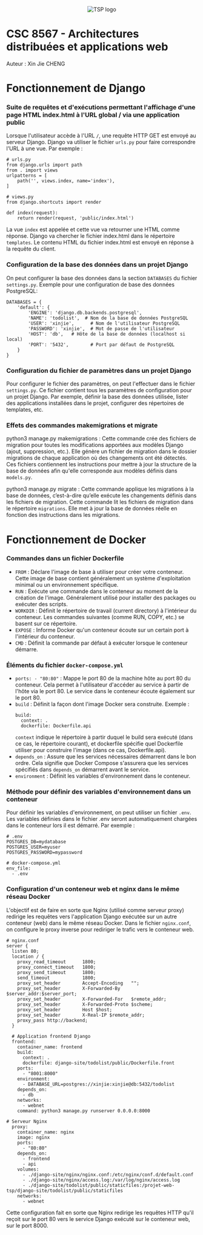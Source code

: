 <p align="center">
    <img src="https://upload.wikimedia.org/wikipedia/fr/thumb/1/1d/Logo_T%C3%A9l%C3%A9com_SudParis.svg/153px-Logo_T%C3%A9l%C3%A9com_SudParis.svg.png" alt="TSP logo">
</p>


# CSC 8567 - Architectures distribuées et applications web

Auteur : Xin Jie CHENG

# Fonctionnement de Django 
### Suite de requêtes et d'exécutions permettant l'affichage d'une page HTML index.html à l'URL global / via une application public
Lorsque l'utilisateur accède à l'URL `/`, une requête HTTP GET est envoyé au serveur Django. Django va utiliser le fichier `urls.py` pour faire correspondre l'URL à une vue. 
Par exemple : 
```
# urls.py
from django.urls import path
from . import views
urlpatterns = [
    path('', views.index, name='index'),
]

# views.py
from django.shortcuts import render

def index(request):
    return render(request, 'public/index.html')
```
La vue `index` est appelée et cette vue va retourner une HTML comme réponse. Django va chercher le fichier index.html dans le répertoire `templates`. 
Le contenu HTML du fichier index.html est envoyé en réponse à la requête du client.

### Configuration de la base des données dans un projet Django
On peut configurer la base des données dans la section `DATABASES` du fichier `settings.py`.
Exemple pour une configuration de base des données PostgreSQL: 
```
DATABASES = {
    'default': {
        'ENGINE': 'django.db.backends.postgresql',
        'NAME': 'todolist',  # Nom de la base de données PostgreSQL
        'USER': 'xinjie',      # Nom de l'utilisateur PostgreSQL
        'PASSWORD': 'xinjie',  # Mot de passe de l'utilisateur
        'HOST': 'db',   # Hôte de la base de données (localhost si local)
        'PORT': '5432',        # Port par défaut de PostgreSQL
    }
}
```

### Configuration du fichier de paramètres dans un projet Django
Pour configurer le fichier des paramètres, on peut l'effectuer dans le fichier `settings.py`.
Ce fichier contient tous les paramètres de configuration pour un projet Django.
Par exemple, définir la base des données utilisée, lister des applications installées dans le projet, configurer des répertoires de templates, etc.

### Effets des commandes makemigrations et migrate
python3 manage.py makemigrations : Cette commande crée des fichiers de migration pour toutes les modifications apportées aux modèles Django (ajout, suppression, etc.).
Elle génère un fichier de migration dans le dossier migrations de chaque application où des changements ont été détectés. 
Ces fichiers contiennent les instructions pour mettre à jour la structure de la base de données afin qu'elle corresponde aux modèles définis dans `models.py`.

python3 manage.py migrate : Cette commande applique les migrations à la base de données, c’est-à-dire qu’elle exécute les changements définis dans les fichiers de migration.
Cette commande lit les fichiers de migration dans le répertoire `migrations`. Elle met à jour la base de données réelle en fonction des instructions dans les migrations.


# Fonctionnement de Docker
### Commandes dans un fichier Dockerfile
- `FROM` : Déclare l'image de base à utiliser pour créer votre conteneur. Cette image de base contient généralement un système d'exploitation minimal ou un environnement spécifique.
- `RUN` : Exécute une commande dans le conteneur au moment de la création de l'image. Généralement utilisé pour installer des packages ou exécuter des scripts.
- `WORKDIR` : Définit le répertoire de travail (current directory) à l'intérieur du conteneur. Les commandes suivantes (comme RUN, COPY, etc.) se basent sur ce répertoire.
- `EXPOSE` : Informe Docker qu'un conteneur écoute sur un certain port à l'intérieur du conteneur.
- `CMD` : Définit la commande par défaut à exécuter lorsque le conteneur démarre.

### Éléments du fichier `docker-compose.yml`
- `ports: - "80:80"` : Mappe le port 80 de la machine hôte au port 80 du conteneur. Cela permet à l'utilisateur d'accéder au service à partir de l'hôte via le port 80. Le service dans le conteneur écoute également sur le port 80.
- `build` : Définit la façon dont l'image Docker sera construite.
  Exemple :
  ```
  build:
    context: .
    dockerfile: Dockerfile.api
  ```
  `context` indique le répertoire à partir duquel le build sera exécuté (dans ce cas, le répertoire courant), et dockerfile spécifie quel Dockerfile utiliser pour construire l'image  (dans ce cas, Dockerfile.api).
- `depends_on` : Assure que les services nécessaires démarrent dans le bon ordre. Cela signifie que Docker Compose s'assurera que les services spécifiés dans `depends_on` démarrent avant le service.
- `environment` : Définit les variables d'environnement dans le conteneur.

### Méthode pour définir des variables d'environnement dans un conteneur
Pour définir les variables d'environnement, on peut utiliser un fichier `.env`. 
Les variables définies dans le fichier .env seront automatiquement chargées dans le conteneur lors il est démarré.
Par exemple : 
```
# .env
POSTGRES_DB=mydatabase
POSTGRES_USER=myuser
POSTGRES_PASSWORD=mypassword

# docker-compose.yml
env_file:
  - .env
```
### Configuration d'un conteneur web et nginx dans le même réseau Docker
L'objectif est de faire en sorte que Nginx (utilisé comme serveur proxy) redirige les requêtes vers l'application Django exécutée sur un autre conteneur (web) dans le même réseau Docker. 
Dans le fichier `nginx.conf`, on configure le proxy inverse pour rediriger le trafic vers le conteneur web. 

```
# nginx.conf
server {
  listen 80;
  location / {
    proxy_read_timeout      1800;
    proxy_connect_timeout   1800;
    proxy_send_timeout      1800;
    send_timeout            1800;
    proxy_set_header        Accept-Encoding   "";
    proxy_set_header        X-Forwarded-By    $server_addr:$server_port;
    proxy_set_header        X-Forwarded-For   $remote_addr;
    proxy_set_header        X-Forwarded-Proto $scheme;
    proxy_set_header        Host $host;
    proxy_set_header        X-Real-IP $remote_addr;
    proxy_pass http://backend;
  }
```
```
  # Application frontend Django
  frontend:
    container_name: frontend
    build:
      context: .
      dockerfile: django-site/todolist/public/Dockerfile.front
    ports:
      - "8001:8000"
    environment:
      - DATABASE_URL=postgres://xinjie:xinjie@db:5432/todolist
    depends_on:
      - db
    networks:
      - webnet
    command: python3 manage.py runserver 0.0.0.0:8000

# Serveur Nginx
  proxy:
    container_name: nginx
    image: nginx
    ports:
      - "80:80"
    depends_on:
      - frontend
      - api
    volumes:
      - ./django-site/nginx/nginx.conf:/etc/nginx/conf.d/default.conf
      - ./django-site/nginx/access.log:/var/log/nginx/access.log
      - ./django-site/todolist/public/staticfiles:/projet-web-tsp/django-site/todolist/public/staticfiles
    networks:
      - webnet
```

Cette configuration fait en sorte que Nginx redirige les requêtes HTTP qu'il reçoit sur le port 80 vers le service Django exécuté sur le conteneur web, sur le port 8000.


